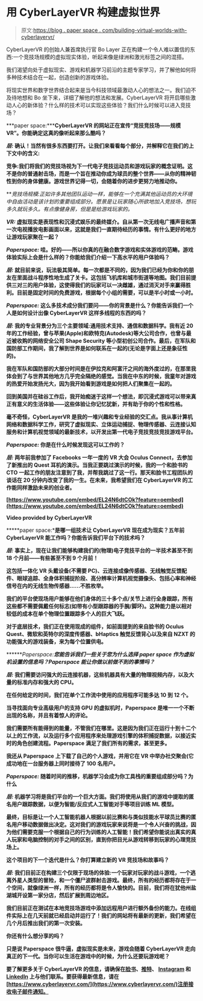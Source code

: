 # 用 CyberLayerVR 构建虚拟世界

> 原文:[https://blog . paper space . com/building-virtual-worlds-with-cyberlayervr/](https://blog.paperspace.com/building-virtual-worlds-with-cyberlayervr/)

CyberLayerVR 的创始人兼首席执行官 Bo Layer 正在构建一个令人难以置信的东西:一个竞技场规模的虚拟现实体验，听起来像是绿洲和激光标签之间的混搭。

我们渴望向处于虚拟现实、游戏和机器学习前沿的主题专家学习，并了解他如何将多种技术结合在一起，创造创新的游戏体验。

将现实世界和数字世界结合起来是当今科技领域最激动人心的想法之一。我们迫不及待地想和 Bo 坐下来，详细了解他的想法和发展。CyberLayerVR 将开启哪些激动人心的新体验？什么样的技术可以实现这些体验？我们什么时候可以进入竞技场？

***paper space:*****CyberLayerVR 的网站正在宣传“竞技竞技场——规模 VR”。你能确定这真的像听起来那么酷吗？**

*****层:*** 确认！当然有很多东西要打开。让我们来看看每个部分，并解释它在我们的上下文中的含义:**

**竞争:我们将我们的竞技场视为下一代电子竞技运动员和游戏玩家的概念证明。这不是你的普通射击场，而是一个旨在推动你成为球员的整个世界——从你的精神韧性到你的身体健康。游戏世界记得一切，会随着你的进步更努力地推动你。**

***竞技场规模:*正如许多其他团队运动一样，能够在一个充满其他运动员的大环境中自由活动是该计划的重要组成部分。愿景是让玩家随心所欲地加入竞技场，想玩多久就玩多久。有点像健身房，但是是给游戏玩家的。**

***VR:* 虚拟现实是表现性和沉浸式娱乐的最终媒介。自从第一次无线电广播声音和第一次电视播放电影画面以来，这就是我们一直期待经历的事情。有什么更好的地方让游戏玩家聚在一起？**

*****Paperspace:*** 哇。好的——所以你真的在融合数字游戏和实体游戏的范畴。游戏体验实际上会是什么样的？你能给我们介绍一下高水平的用户体验吗？**

*****层:*** 就目前来说，玩法极其简单。每一次都是不同的，因为我们已经为你和你的朋友在里面战斗程序性地生成了关卡。这包括飞机库和城市街道等地图。我们目前提供三对三的用户体验，这使得我们的玩家可以一决雌雄，通过消灭对手来赢得胜利。目前是固定时间的免费游戏，根据每个小组的需要，可以是半小时或一小时。**

*****Paperspace:*** 这么多技术成分我们要问——你的背景是什么？你能告诉我们一个人是如何设计出像 CyberLayerVR 这样多线程的东西的吗？**

*****层:*** 我的专业背景分为三个主要领域:通用技术支持、通信和数据科学。我有近 20 年的工作经验，曾与苹果(Apple)和欧特克(Autodesk)等大公司合作，也曾与最近被收购的网络安全公司 Shape Security 等小型初创公司合作。最后，在军队和国防部工作期间，我了解到世界是如何联系在一起的(无论是字面上还是象征性的)。**

**我在军队和国防部的大部分时间是在伊拉克和阿富汗之间的海外度过的，在那里我体会到了与世界其他地方几乎完全隔绝的感觉。当我在中东的时候，我童年对游戏的热爱开始发扬光大，因为我开始看到游戏是如何把人们聚集在一起的。**

**回到美国并在硅谷工作后，我开始痴迷于这样一个想法，即沉浸式游戏可以带来真正有意义的生活体验——这些体验让你记忆犹新，并有助于你的个性和性格。**

**毫不奇怪，CyberLayerVR 是我的一堆兴趣和专业经验的交汇点。我从事计算机网络和数据科学工作，研究了虚拟现实、立体运动捕捉、物理传感器、云连接认知服务和计算机视觉领域的最新技术，以开发出第一代电子竞技竞技竞技游戏平台。**

*****Paperspace:*** 你是在什么时候发现这可以工作的？**

*****层:*** 两年前我参加了 Facebooks 一年一度的 VR 大会 Oculus Connect，去参加了新推出的 Quest 耳机的演示。当我正要跳过演示的时候，我的一个和脸书的 CTO 一起工作的朋友注意到了我，并帮我跳过了这一行。那天和脸书工程团队的谈话在 20 分钟内改变了我的一生。在未来，我希望我们在 CyberLayerVR 的工作能同样激励未来的创业者。**

**[https://www.youtube.com/embed/EL24N6dtCOk?feature=oembed](https://www.youtube.com/embed/EL24N6dtCOk?feature=oembed)**

**Video provided by CyberLayerVR**

*****paper space:*****是哪一组技术让 CyberLayerVR 现在成为现实？五年前 CyberLayerVR 能工作吗？你能告诉我们平台下的技术吗？****

*******层:*** 事实上，现在让我们能够构建我们的(物理)电子竞技平台的一半技术甚至不到 18 个月前——有些甚至不到 9 个月前！****

****这包括一体化 VR 头戴设备(不需要 PC)、云连接成像传感器、无线触觉反馈配件、眼球追踪、全身体积捕捉阶段、高分辨率计算机视觉摄像头、包括心率和神经信号在内的无线生物传感器……不胜枚举。****

****我们的平台使现场用户能够在他们身体的三十多个点/关节上进行全身跟踪，所有这些都不需要佩戴任何标志(如带有小型跟踪器的手腕/脚环)。这种能力是以相对较低的成本在单个物理位置跟踪多个人的巨大飞跃。****

****对于底层技术，我们正在使用现成的组件，如前面提到的来自脸书的 Oculus Quest、微软和英特尔的深度传感器、bHaptics 触觉反馈背心以及来自 NZXT 的功能强大的游戏装备，来为每个位置供电。****

*******Paperspace:*****您能告诉我们一些关于您为什么选择 paper space 作为虚拟机设置的信息吗？Paperspace 能让你做以前做不到的事情吗？******

*********层:*** 我们需要访问强大的云连接机器，这些机器具有大量的物理视频内存，以及大量的标准内存和强大的 CPU。******

****在任何给定的时间，我们在单个工作流中使用的应用程序可能多达 10 到 12 个。****

****当寻找面向专业高级用户的支持 GPU 的虚拟机时，Paperspace 是唯一一个不断出现的名称，并且有着惊人的评论。****

****我们需要所有能得到的能量，不管我们在哪里。这是因为我们正在运行十到十二个以上的工作流，以及运行多个应用程序来处理游戏引擎的体积捕捉数据，以接近实时的角色创建流程。Paperspace 满足了我们所有的需求，甚至更多。****

****我还从 Paperspace 上下载了自己的个人游戏，并用它在 VR 中举办社交聚会(它成功地在一台服务器上同时接待了 100 名用户。****

*******Paperspace:*** 随着时间的推移，机器学习会成为你工具栈的重要组成部分吗？为什么****

*******层:*** 机器学习将是我们平台的一个巨大方面。我们将使用从我们的游戏中提取的匿名用户跟踪数据，以便为智能/反应式人工智能对手等项目训练 ML 模型。****

****最终，目标是让一个人工智能机器人根据以前比赛和与类似技能水平球员比赛的匿名用户移动数据做出决定。这对我们的游戏玩家来说将是一个令人兴奋的挑战，因为他们需要克服一个根据自己的行为训练的人工智能！我们希望你能说出真实的真人玩家和电脑控制的对手之间的区别，直到你把目光从游戏转移到玩家的心理竞技场上。****

****这个项目的下一个迭代是什么？你打算建立新的 VR 竞技场和故事吗？****

*******层:*** 我们目前正在构建三个仅限于现场的体验:一个玩家对玩家的战斗游戏，一个逃离外星人类型的冒险，和一个僵尸波群射击游戏。最终，所有的经历都将存在于一个空间，就像绿洲一样，所有的经历都将是令人愉快的。目前，我们将在犹他州盐湖城开设第一家分店，然后扩展到周边地区。****

****我们目前正在测试在本地竞技场游戏中添加远程用户进行额外备份的能力。在线组件实际上在几天前就已经启动并运行了！我们的网站将有最新的更新，我们希望在几个月后推出我们的第一次安装。****

****你还有什么想分享的吗？****

****只是说 Paperspace 很牛逼，虚拟现实是未来，游戏会随着 CyberLayerVR 走向真正的下一代。当你可以生活在游戏中的时候，为什么还要玩游戏呢？****

****要了解更多关于 CyberLayerVR 的信息，请确保在[脸书](https://www.facebook.com/cyberlayervr)、[推特](https://twitter.com/CyberLayerVR)、 [Instagram](https://www.instagram.com/cyberlayervr/?hl=en) 和 [LinkedIn](https://www.linkedin.com/company/cyberlayervr/) 上与他们联系。要获得最新信息，请在[https://www.cyberlayervr.com/](https://www.cyberlayervr.com/)注册接收电子邮件通知。****